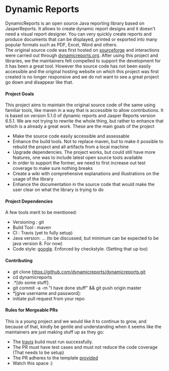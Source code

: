 
# Dynamic Reports
DynamicReports is an open source Java reporting library based on JasperReports.
It allows to create dynamic report designs and it doesn't need a visual report designer.
You can very quickly create reports and produce documents that can be displayed, printed
or exported into many popular formats such as PDF, Excel, Word and others.
<br>
The original source code was first hosted on [sourceforge](https://sourceforge.net/p/dynamicreports) and
interactions were carried out through [dynamicreports.org](http://www.dynamicreports.org/). After
using this project and libraries, we the maintainers felt compelled to support the development for it has
been a great tool. However the source code has not been easily accessible and the original hosting website
on which this project was first created is no longer responsive and we do not want to see a great project
go down and disappear like that.
<br>
#### Project Goals
This project aims to maintain the original source code of the same using familiar tools,
like maven in a way that is accessible to allow contributions. It is based on version 5.1.0 of dynamic reports
and Jasper Reports version 6.5.1. We are not trying to rewrite the whole thing, but rather to enhance that which
is a already a great work.
These are the main goals of the project
- Make the source code easily accessible and assessable
- Enhance the build tools. Not to replace maven, but to make it possible to rebuild the project and all
  artifacts from a local machine
- Upgrade dependencies. The project works, but could still have more features, one was to include latest
  open source tools available
- In order to support the former, we need to first increase out test coverage to make sure nothing breaks
- Create a wiki with comprehensive explanations and illustrations on the usage of the library
- Enhance the documentation in the source code that would make the user clear on what the library is trying to
  do

#### Project Dependencies
A few tools merit to be mentioned:
 - Versioning : git
 - Build Tool : maven
 - CI : Travis (yet to fully setup)
 - Java version: ... (to be discussed, but minimum can be expected to be java version 8. For now)
 - Code style: [google](https://google.github.io/styleguide/javaguide.html). Enforced by checkstyle. (Setting
 that up too)

#### Contributing
- git clone https://github.com/dynamicreports/dynamicreports.git
- cd dynamicreports
- .*[do some stuff]:
- git commit -a -m "I have done stuff" && git push origin master
- *[give username and password]:
- initiate pull request from your repo

#### Rules for Mergeable PRs
This is a young project and we would like it to continue to grow, and because of that, kindly be gentle and
understanding when it seems like the maintainers are just making stuff up as they go:
- The [travis](https://github.com/dynamicreports/dynamicreports/blob/master/.travis.yml) build must run successfully.
- The PR must have test cases and must not reduce the code coverage (That needs to be setup)
- The PR adheres to the template [provided]()
- Watch this space :)

